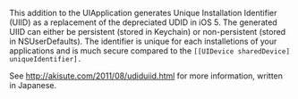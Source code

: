 This addition to the UIApplication generates Unique Installation Identifier (UIID) as a replacement of the depreciated UDID in iOS 5. The generated UIID can either be persistent (stored in Keychain) or non-persistent (stored in NSUserDefaults). The identifier is unique for each installetions of your applications and is much secure compared to the `[[UIDevice sharedDevice] uniqueIdentifier].`

See http://akisute.com/2011/08/udiduiid.html for more information, written in Japanese.
